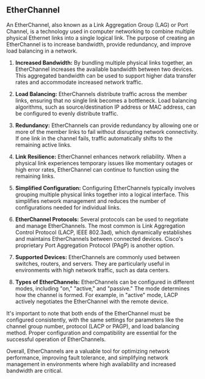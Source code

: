 ## EtherChannel

An EtherChannel, also known as a Link Aggregation Group (LAG) or Port Channel, is a technology used in computer networking to combine multiple physical Ethernet links into a single logical link. The purpose of creating an EtherChannel is to increase bandwidth, provide redundancy, and improve load balancing in a network.

1. **Increased Bandwidth:** By bundling multiple physical links together, an EtherChannel increases the available bandwidth between two devices. This aggregated bandwidth can be used to support higher data transfer rates and accommodate increased network traffic.

2. **Load Balancing:** EtherChannels distribute traffic across the member links, ensuring that no single link becomes a bottleneck. Load balancing algorithms, such as source/destination IP address or MAC address, can be configured to evenly distribute traffic.

3. **Redundancy:** EtherChannels can provide redundancy by allowing one or more of the member links to fail without disrupting network connectivity. If one link in the channel fails, traffic automatically shifts to the remaining active links.

4. **Link Resilience:** EtherChannel enhances network reliability. When a physical link experiences temporary issues like momentary outages or high error rates, EtherChannel can continue to function using the remaining links.

5. **Simplified Configuration:** Configuring EtherChannels typically involves grouping multiple physical links together into a logical interface. This simplifies network management and reduces the number of configurations needed for individual links.

6. **EtherChannel Protocols:** Several protocols can be used to negotiate and manage EtherChannels. The most common is Link Aggregation Control Protocol (LACP, IEEE 802.3ad), which dynamically establishes and maintains EtherChannels between connected devices. Cisco's proprietary Port Aggregation Protocol (PAgP) is another option.

7. **Supported Devices:** EtherChannels are commonly used between switches, routers, and servers. They are particularly useful in environments with high network traffic, such as data centers.

8. **Types of EtherChannels:** EtherChannels can be configured in different modes, including "on," "active," and "passive." The mode determines how the channel is formed. For example, in "active" mode, LACP actively negotiates the EtherChannel with the remote device.

It's important to note that both ends of the EtherChannel must be configured consistently, with the same settings for parameters like the channel group number, protocol (LACP or PAGP), and load balancing method. Proper configuration and compatibility are essential for the successful operation of EtherChannels.

Overall, EtherChannels are a valuable tool for optimizing network performance, improving fault tolerance, and simplifying network management in environments where high availability and increased bandwidth are critical.